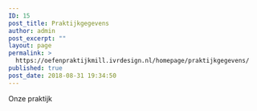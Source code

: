 ```yaml
---
ID: 15
post_title: Praktijkgegevens
author: admin
post_excerpt: ""
layout: page
permalink: >
  https://oefenpraktijkmill.ivrdesign.nl/homepage/praktijkgegevens/
published: true
post_date: 2018-08-31 19:34:50
---
```

Onze praktijk